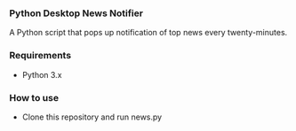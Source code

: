 <h3>Python Desktop News Notifier</h3>
A Python script that pops up notification of top news every twenty-minutes.

<h3>Requirements</h3>
<ul>
<li>Python 3.x</li>
</ul>

<h3>How to use</h3>
<ul>
<li>Clone this repository and run news.py</li>
</ul>

